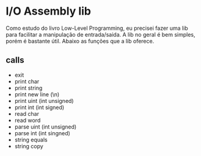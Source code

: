 # I/O Assembly lib 
Como estudo do livro Low-Level Programming, eu precisei fazer uma lib para facilitar a manipulação de entrada/saida. A lib no geral é bem simples, porém é bastante útil. Abaixo as funções que a lib oferece.

## calls
- exit
- print char
- print string
- print new line (\n)
- print uint (int unsigned)
- print int (int signed)
- read char 
- read word
- parse uint (int unsigned)
- parse int (int singned)
- string equals
- string copy

